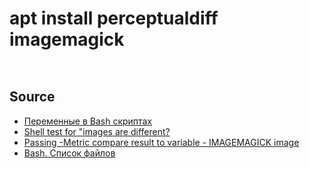 # apt install perceptualdiff imagemagick  


![]()


![]()


## Source  

* [Переменные в Bash скриптах](https://losst.pro/peremennye-v-bash-skriptah)
* [Shell test for "images are different?](https://stackoverflow.com/questions/16150434/shell-test-for-images-are-different)
* [Passing -Metric compare result to variable - IMAGEMAGICK image](https://answall.com/q/263659/passing-metric-compare-result-to-variable-imagemagick-image/)
* [Bash. Список файлов](https://learntutorials.net/ru/bash/topic/366/%D1%81%D0%BF%D0%B8%D1%81%D0%BE%D0%BA-%D1%84%D0%B0%D0%B9%D0%BB%D0%BE%D0%B2)